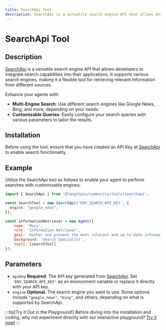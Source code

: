 ```yaml
---
title: SearchApi Tool
description: SearchApi is a versatile search engine API that allows developers to integrate search capabilities into their applications.
---
```


# SearchApi Tool

## Description

[SearchApi](https://www.searchapi.io/) is a versatile search engine API that allows developers to integrate search capabilities into their applications. It supports various search engines, making it a flexible tool for retrieving relevant information from different sources.

Enhance your agents with:
- **Multi-Engine Search**: Use different search engines like Google News, Bing, and more, depending on your needs.
- **Customizable Queries**: Easily configure your search queries with various parameters to tailor the results.

## Installation

Before using the tool, ensure that you have created an API Key at [SearchApi](https://www.searchapi.io/) to enable search functionality.

## Example

Utilize the SearchApi tool as follows to enable your agent to perform searches with customizable engines:

```js
import { SearchApi } from '@langchain/community/tools/searchapi';

const searchTool = new SearchApi('ENV_SEARCH_API_KEY', {
  engine: "google_news",
});

const informationRetriever = new Agent({
    name: 'Mary', 
    role: 'Information Retriever', 
    goal: 'Gather and present the most relevant and up-to-date information from various online sources.', 
    background: 'Search Specialist',
    tools: [searchTool]
});
```

## Parameters

- `apiKey` **Required**. The API key generated from [SearchApi](https://www.searchapi.io/). Set `'ENV_SEARCH_API_KEY'` as an environment variable or replace it directly with your API key.
- `engine` **Optional**. The search engine you want to use. Some options include `"google_news"`, `"bing"`, and others, depending on what is supported by SearchApi.

:::tip[Try it Out in the Playground!]
Before diving into the installation and coding, why not experiment directly with our interactive playground? [Try it now!](https://www.kaibanjs.com/share/A9fdCxrlUK81qDeFRdzF)
:::